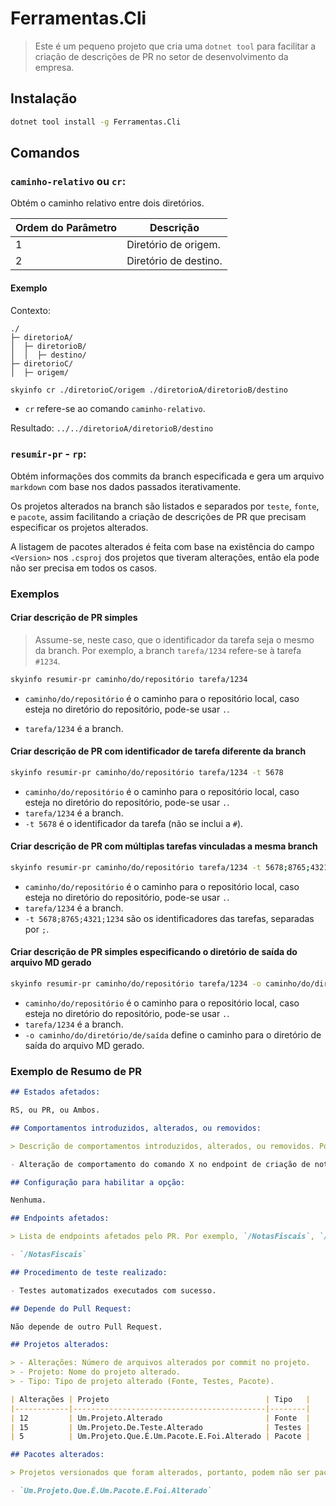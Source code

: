 ﻿# Ferramentas.Cli

> Este é um pequeno projeto que cria uma `dotnet tool` para facilitar a criação de descrições de PR no setor de
> desenvolvimento da empresa.

## Instalação

```bash
dotnet tool install -g Ferramentas.Cli
```

## Comandos

### `caminho-relativo` ou `cr`:

Obtém o caminho relativo entre dois diretórios.

| Ordem do Parâmetro | Descrição             |
|--------------------|-----------------------|
| 1                  | Diretório de origem.  |
| 2                  | Diretório de destino. |

#### Exemplo

Contexto:

```
./
├─ diretorioA/
│  ├─ diretorioB/
│  │  ├─ destino/
├─ diretorioC/
│  ├─ origem/
```

```bash
skyinfo cr ./diretorioC/origem ./diretorioA/diretorioB/destino
```

- `cr` refere-se ao comando `caminho-relativo`.

Resultado: `../../diretorioA/diretorioB/destino`

### `resumir-pr` - `rp`:

Obtém informações dos commits da branch especificada e gera um arquivo `markdown` com base nos dados
passados iterativamente.

Os projetos alterados na branch são listados e separados por `teste`, `fonte`, e `pacote`, assim facilitando a
criação de descrições de PR que precisam especificar os projetos alterados.

A listagem de pacotes alterados é feita com base na existência do campo `<Version>` nos `.csproj` dos projetos que
tiveram alterações, então ela pode não ser precisa em todos os casos.

### Exemplos

#### Criar descrição de PR simples

> Assume-se, neste caso, que o identificador da tarefa seja o mesmo da branch. Por exemplo, a branch `tarefa/1234`
> refere-se à tarefa `#1234`.

```bash
skyinfo resumir-pr caminho/do/repositório tarefa/1234
```

- `caminho/do/repositório` é o caminho para o repositório local, caso esteja no diretório do repositório, pode-se usar
  `.`.

- `tarefa/1234` é a branch.

#### Criar descrição de PR com identificador de tarefa diferente da branch

```bash
skyinfo resumir-pr caminho/do/repositório tarefa/1234 -t 5678
```

- `caminho/do/repositório` é o caminho para o repositório local, caso esteja no diretório do repositório, pode-se usar
  `.`.
- `tarefa/1234` é a branch.
- `-t 5678` é o identificador da tarefa (não se inclui a `#`).

#### Criar descrição de PR com múltiplas tarefas vinculadas a mesma branch

```bash
skyinfo resumir-pr caminho/do/repositório tarefa/1234 -t 5678;8765;4321;1234
```

- `caminho/do/repositório` é o caminho para o repositório local, caso esteja no diretório do repositório, pode-se usar
  `.`.
- `tarefa/1234` é a branch.
- `-t 5678;8765;4321;1234` são os identificadores das tarefas, separadas por `;`.

#### Criar descrição de PR simples especificando o diretório de saída do arquivo MD gerado

```bash
skyinfo resumir-pr caminho/do/repositório tarefa/1234 -o caminho/do/diretório/de/saída
```

- `caminho/do/repositório` é o caminho para o repositório local, caso esteja no diretório do repositório, pode-se usar
  `.`.
- `tarefa/1234` é a branch.
- `-o caminho/do/diretório/de/saída` define o caminho para o diretório de saída do arquivo MD gerado.

### Exemplo de Resumo de PR

```markdown
## Estados afetados:

RS, ou PR, ou Ambos.

## Comportamentos introduzidos, alterados, ou removidos: 

> Descrição de comportamentos introduzidos, alterados, ou removidos. Por exemplo, a criação de um novo endpoint, a alteração de um comportamento de um comando existente, ou a remoção de um serviço.

- Alteração de comportamento do comando X no endpoint de criação de notas fiscais.

## Configuração para habilitar a opção:

Nenhuma.

## Endpoints afetados:

> Lista de endpoints afetados pelo PR. Por exemplo, `/NotasFiscais`, `/Usuarios`, ou `/Itens`.

- `/NotasFiscais`

## Procedimento de teste realizado:

- Testes automatizados executados com sucesso.

## Depende do Pull Request:

Não depende de outro Pull Request.

## Projetos alterados:

> - Alterações: Número de arquivos alterados por commit no projeto.
> - Projeto: Nome do projeto alterado.
> - Tipo: Tipo de projeto alterado (Fonte, Testes, Pacote).

| Alterações | Projeto                                   | Tipo   |
|------------|-------------------------------------------|--------|
| 12         | Um.Projeto.Alterado                       | Fonte  |
| 15         | Um.Projeto.De.Teste.Alterado              | Testes |
| 5          | Um.Projeto.Que.É.Um.Pacote.E.Foi.Alterado | Pacote |

## Pacotes alterados:

> Projetos versionados que foram alterados, portanto, podem não ser pacotes que precisam ser gerados e publicados.

- `Um.Projeto.Que.É.Um.Pacote.E.Foi.Alterado`

```